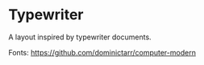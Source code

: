 # Typewriter

A layout inspired by typewriter documents.

Fonts: https://github.com/dominictarr/computer-modern